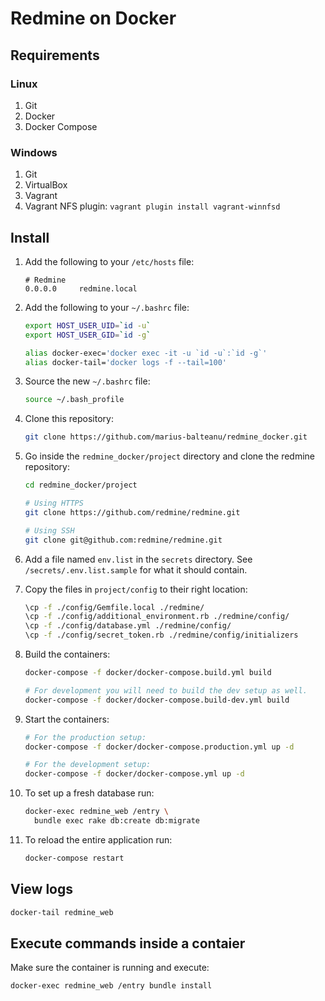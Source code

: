 # Redmine on Docker

## Requirements

### Linux
1. Git
2. Docker
3. Docker Compose

### Windows

1. Git
2. VirtualBox
3. Vagrant 
4. Vagrant NFS plugin: `vagrant plugin install vagrant-winnfsd`

## Install

1. Add the following to your `/etc/hosts` file:

    ```
    # Redmine
    0.0.0.0		redmine.local
    ```

1. Add the following to your `~/.bashrc` file:

    ```bash
    export HOST_USER_UID=`id -u`
    export HOST_USER_GID=`id -g`

    alias docker-exec='docker exec -it -u `id -u`:`id -g`'
    alias docker-tail='docker logs -f --tail=100'
    ```

2. Source the new `~/.bashrc` file:

    ```bash
    source ~/.bash_profile
    ```

1. Clone this repository:

    ``` bash
    git clone https://github.com/marius-balteanu/redmine_docker.git
    ```

2. Go inside the `redmine_docker/project` directory and clone the redmine repository:

    ```bash
    cd redmine_docker/project

    # Using HTTPS
    git clone https://github.com/redmine/redmine.git

    # Using SSH
    git clone git@github.com:redmine/redmine.git
    ```

3. Add a file named `env.list` in the `secrets` directory.
See `/secrets/.env.list.sample` for what it should contain.

4. Copy the files in `project/config` to their right location:

    ```bash
    \cp -f ./config/Gemfile.local ./redmine/
    \cp -f ./config/additional_environment.rb ./redmine/config/
    \cp -f ./config/database.yml ./redmine/config/
    \cp -f ./config/secret_token.rb ./redmine/config/initializers
    ```

4. Build the containers:

    ```bash
    docker-compose -f docker/docker-compose.build.yml build

    # For development you will need to build the dev setup as well.
    docker-compose -f docker/docker-compose.build-dev.yml build
    ```

4. Start the containers:

    ```bash
    # For the production setup:
    docker-compose -f docker/docker-compose.production.yml up -d

    # For the development setup:
    docker-compose -f docker/docker-compose.yml up -d
    ```

5. To set up a fresh database run:

    ```bash
    docker-exec redmine_web /entry \
      bundle exec rake db:create db:migrate
    ```
    
6. To reload the entire application run:

    ```bash
    docker-compose restart
    ```
    
## View logs

```bash
docker-tail redmine_web
```

## Execute commands inside a contaier

Make sure the container is running and execute:

```bash
docker-exec redmine_web /entry bundle install
```
